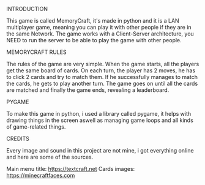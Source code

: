 INTRODUCTION

This game is called MemoryCraft, it's made in python and it is a LAN multiplayer game, meaning you can play it with other people if they are in the same Network.
The game works with a Client-Server architecture, you NEED to run the server to be able to play the game with other people.

MEMORYCRAFT RULES

The rules of the game are very simple.
When the game starts, all the players get the same board of cards.
On each turn, the player has 2 moves, he has to click 2 cards and try to match them.
If he successfully manages to match the cards, he gets to play another turn.
The game goes on until all the cards are matched and finally the game ends, revealing a leaderboard.

PYGAME

To make this game in python, i used a library called pygame, it helps with drawing things in the screen aswell as managing game loops and all kinds of game-related things.

CREDITS

Every image and sound in this project are not mine, i got everything online and here are some of the sources.

Main menu title: https://textcraft.net
Cards images: https://minecraftfaces.com
